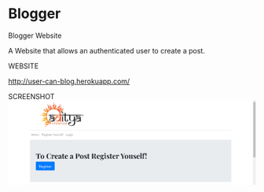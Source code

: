 # Blogger
Blogger Website

A Website that allows an authenticated user to create a post.

WEBSITE


http://user-can-blog.herokuapp.com/

SCREENSHOT
![](Screenshot/Screenshot%20(154).png)
